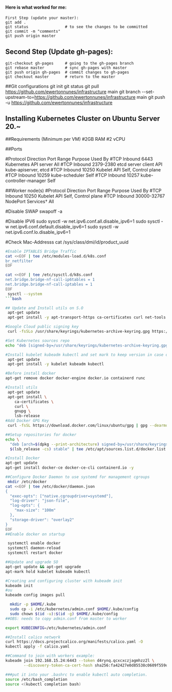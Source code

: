 
#### Here is what worked for me:
```git
First Step (update your master):
git add . 
git status                # to see the changes to be committed
git commit -m "comments"
git push origin master
```

## Second Step (Update gh-pages):
```git
git-checkout gh-pages     # going to the gh-pages branch
git rebase master         # sync gh-pages with master 
git push origin gh-pages  # commit changes to gh-pages
git checkout master       # return to the master 
```

##Git configurations
git init
git status
git pull https://github.com/ewertonnunes/infrastructure main
git branch --set-upstream-to=https://github.com/ewertonnunes/infrastructure main
git push  -u https://github.com/ewertonnunes/infrastructure

## Installing Kubernetes Cluster on Ubuntu Server 20.~
##Requirements (Minimum per VM)
#2GB RAM
#2 vCPU

##Ports

#Protocol	Direction	Port Range	Purpose	Used By
#TCP	    Inbound	    6443	    Kubernetes API server	All
#TCP	    Inbound	    2379-2380	etcd server client API	kube-apiserver, etcd
#TCP	    Inbound	    10250	    Kubelet API	Self, Control plane
#TCP	    Inbound	    10259	    kube-scheduler	Self
#TCP	    Inbound	    10257	    kube-controller-manager	Self

##Worker node(s)
#Protocol	Direction	Port Range	Purpose	Used By
#TCP	Inbound	10250	Kubelet API	Self, Control plane
#TCP	Inbound	30000-32767	NodePort Services†	All

#Disable SWAP
swapoff -a

#Disable IPV6
sudo sysctl -w net.ipv6.conf.all.disable_ipv6=1
sudo sysctl -w net.ipv6.conf.default.disable_ipv6=1
sudo sysctl -w net.ipv6.conf.lo.disable_ipv6=1

#Check Mac-Addresss
cat /sys/class/dmi/id/product_uuid

```bash
#Enable IPTABLES Bridge Traffic
cat <<EOF | tee /etc/modules-load.d/k8s.conf
br_netfilter
EOF

cat <<EOF | tee /etc/sysctl.d/k8s.conf
net.bridge.bridge-nf-call-ip6tables = 1
net.bridge.bridge-nf-call-iptables = 1
EOF
 sysctl --system
```bash

## Update and Install utils on S.O
 apt-get update 
 apt-get install -y apt-transport-https ca-certificates curl net-tools

#Google Cloud public signing key
 curl -fsSLo /usr/share/keyrings/kubernetes-archive-keyring.gpg https://packages.cloud.google.com/apt/doc/apt-key.gpg

#Set Kubernetes sources repo
echo "deb [signed-by=/usr/share/keyrings/kubernetes-archive-keyring.gpg] https://apt.kubernetes.io/ kubernetes-xenial main" | tee /etc/apt/sources.list.d/kubernetes.list

#Install kubelet kubeadm kubectl and set mark to keep version in case of System update.
 apt-get update
 apt-get install -y kubelet kubeadm kubectl

#Before install docker
apt-get remove docker docker-engine docker.io containerd runc

#Install utils 
 apt-get update
 apt-get install \
    ca-certificates \
    curl \
    gnupg \
    lsb-release
#Add Docker GPG Key    
 curl -fsSL https://download.docker.com/linux/ubuntu/gpg | gpg --dearmor -o /usr/share/keyrings/docker-archive-keyring.gpg

##Setup repositories for docker
echo \
  "deb [arch=$(dpkg --print-architecture) signed-by=/usr/share/keyrings/docker-archive-keyring.gpg] https://download.docker.com/linux/ubuntu \
  $(lsb_release -cs) stable" | tee /etc/apt/sources.list.d/docker.list > /dev/null

#Install Docker
apt-get update
apt-get install docker-ce docker-ce-cli containerd.io -y

##Configure Docker Daemon to use systemd for management cgroups
 mkdir /etc/docker
cat <<EOF | tee /etc/docker/daemon.json
{
  "exec-opts": ["native.cgroupdriver=systemd"],
  "log-driver": "json-file",
  "log-opts": {
    "max-size": "100m"
  },
  "storage-driver": "overlay2"
}
EOF
##Enable docker on startup

 systemctl enable docker
 systemctl daemon-reload
 systemctl restart docker

##Update and upgrade SO
apt-get update && apt-get upgrade
apt-mark hold kubelet kubeadm kubectl

#Creating and configuring cluster with kubeadm init
kubeadm init
#ou
kubeadm config images pull

  mkdir -p $HOME/.kube
  sudo cp -i /etc/kubernetes/admin.conf $HOME/.kube/config
  sudo chown $(id -u):$(id -g) $HOME/.kube/config
##OBS: needs to copy admin.conf from master to worker

export KUBECONFIG=/etc/kubernetes/admin.conf

##Install calico network
curl https://docs.projectcalico.org/manifests/calico.yaml -O
kubectl apply -f calico.yaml

##Command to join with workers example:
kubeadm join 192.168.15.24:6443 --token d4rynq.qcxcxczjagmhzz2l \
        --discovery-token-ca-cert-hash sha256:fa42427e0d85538c0609f559d47c12d58355be74a86088b3242621d057919103

###put it into your .bashrc to enable kubectl auto completion.
source /etc/bash_completion 
source <(kubectl completion bash)













